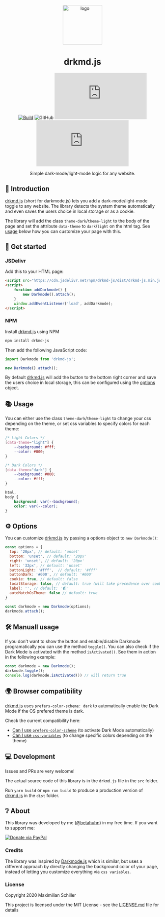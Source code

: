 <div align="center">

<img src="https://emojipedia-us.s3.dualstack.us-west-1.amazonaws.com/thumbs/240/twitter/259/first-quarter-moon_1f313.png" title="drkmd.js" alt="logo" width="128">

# drkmd.js

[![Build](https://github.com/BetaHuhn/drkmd.js/workflows/Build/badge.svg)](https://github.com/BetaHuhn/drkmd.js/actions?query=workflow%3ABuild) ![GitHub](https://img.shields.io/github/license/mashape/apistatus.svg) ![David](https://img.shields.io/david/betahuhn/drkmd.js) ![GitHub package.json version](https://img.shields.io/github/package-json/v/betahuhn/drkmd.js)

Simple dark-mode/light-mode logic for any website.
<br/>

</div>

## 👋 Introduction

[drkmd.js](https://github.com/BetaHuhn/drkmd.js) (short for darkmode.js) lets you add a dark-mode/light-mode toggle to any website. The library detects the system theme automatically and even saves the users choice in local storage or as a cookie.

The library will add the class `theme-dark`/`theme-light` to the body of the page and set the attribute `data-theme` to `dark`/`light` on the html tag. See [usage](https://github.com/BetaHuhn/drkmd.js#usage) below how you can customize your page with this.

## 🚀 Get started

### JSDelivr

Add this to your HTML page:

```html
<script src="https://cdn.jsdelivr.net/npm/drkmd-js/dist/drkmd-js.min.js"></script>
<script>
    function addDarkmode() {
        new Darkmode().attach();
    }
    window.addEventListener('load', addDarkmode);
</script>
```

### NPM

Install [drkmd.js](https://github.com/BetaHuhn/drkmd.js) using NPM

```sh
npm install drkmd-js
```

Then add the following JavaScript code:

```javascript
import Darkmode from 'drkmd-js';

new Darkmode().attach();
```

By default [drkmd.js](https://github.com/BetaHuhn/drkmd.js) will add the button to the bottom right corner and save the users choice in local storage, this can be configured using the [options](https://github.com/BetaHuhn/drkmd.js#options) object.

## 📚 Usage

You can either use the class `theme-dark`/`theme-light` to change your css depending on the theme, or set css variables to specify colors for each theme:

```css
/* Light Colors */
[data-theme="light"] {
    --background: #fff;
    --color: #000;
}

/* Dark Colors */
[data-theme="dark"] {
    --background: #000;
    --color: #fff;
}

html,
body {
    background: var(--background);
    color: var(--color);
}
```

## ⚙️ Options

You can customize [drkmd.js](https://github.com/BetaHuhn/drkmd.js) by passing a options object to `new Darkmode()`:

```js
const options = {
  top: '20px', // default: 'unset'
  bottom: 'unset', // default: '20px'
  right: 'unset', // default: '20px'
  left: '32px', // default: 'unset'
  buttonLight: '#fff',  // default: '#fff'
  buttonDark: '#000', // default: '#000'
  cookie: true, // default: false
  localStorage: false, // default: true (will take precedence over cookie)
  label: '', // default: '🌓'
  autoMatchOsTheme: false // default: true
}

const darkmode = new Darkmode(options);
darkmode.attach();
```

## 🛠️ Manuall usage

If you don't want to show the button and enable/disable Darkmode programatically you can use the method `toggle()`. You can also check if the Dark Mode is activated with the method `isActivated()`. See them in action in the following example:

```javascript
const darkmode = new Darkmode();
darkmode.toggle();
console.log(darkmode.isActivated()) // will return true
```

## 🌍 Browser compatibility

[drkmd.js](https://github.com/BetaHuhn/drkmd.js) uses `prefers-color-scheme: dark` to automatically enable the Dark Mode if the OS prefered theme is dark.

Check the current compatibility here:

- [Can I use `prefers-color-scheme`](https://caniuse.com/prefers-color-scheme) (to activate Dark Mode automatically)
- [Can I use `css-variables`](https://caniuse.com/css-variables) (to change specific colors depending on the theme)

## 💻 Development

Issues and PRs are very welcome!

The actual source code of this library is in the `drkmd.js` file in the `src` folder.

Run `yarn build` or `npm run build` to produce a production version of [drkmd.js](https://github.com/BetaHuhn/drkmd.js) in the `dist` folder.

## ❔ About

This library was developed by me ([@betahuhn](https://github.com/BetaHuhn)) in my free time. If you want to support me:

[![Donate via PayPal](https://img.shields.io/badge/paypal-donate-009cde.svg)](https://www.paypal.com/cgi-bin/webscr?cmd=_s-xclick&hosted_button_id=394RTSBEEEFEE)

### Credits

The library was inspired by [Darkmode.js](https://github.com/sandoche/Darkmode.js) which is similar, but uses a different approach by directly changing the background color of your page, instead of letting you customize everything via `css variables`.

### License

Copyright 2020 Maximilian Schiller

This project is licensed under the MIT License - see the [LICENSE.md](LICENSE.md) file for details
